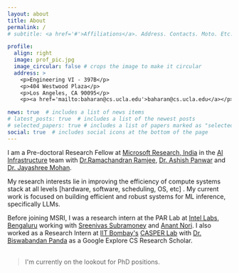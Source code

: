 ```yaml
---
layout: about
title: About
permalink: /
# subtitle: <a href='#'>Affiliations</a>. Address. Contacts. Moto. Etc.

profile:
  align: right
  image: prof_pic.jpg
  image_circular: false # crops the image to make it circular
  address: >
    <p>Engineering VI - 397B</p>
    <p>404 Westwood Plaza</p>
    <p>Los Angeles, CA 90095</p>
    <p><a href='mailto:baharan@cs.ucla.edu'>baharan@cs.ucla.edu</a></p>

news: true  # includes a list of news items
# latest_posts: true  # includes a list of the newest posts
# selected_papers: true # includes a list of papers marked as "selected={true}"
social: true  # includes social icons at the bottom of the page
---
```


I am a Pre-doctoral Research Fellow at [Microsoft Research, India](https://www.microsoft.com/en-us/research/lab/microsoft-research-india/) in the [AI Infrastructure](https://www.microsoft.com/en-us/research/project/ai-infrastructure/) team with [Dr.Ramachandran Ramjee](https://www.microsoft.com/en-us/research/people/ramjee/), [Dr. Ashish Panwar](https://www.microsoft.com/en-us/research/people/ashishpanwar/) and [Dr. Jayashree Mohan](https://www.microsoft.com/en-us/research/people/jamohan/).
                    
My research interests lie in improving the efficiency of compute systems stack at all levels [hardware, software, scheduling, OS, etc] . My current work is focused on building efficient and robust systems for ML inference, specifically LLMs. 


Before joining MSRI, I was a research intern at the PAR Lab at [Intel Labs, Bengaluru](https://www.intel.com/content/www/us/en/research/overview.html) working with [Sreenivas Subramoney](https://www.linkedin.com/in/sreenivas-subramoney-6564521/?originalSubdomain=in) and [Anant Nori](https://www.linkedin.com/in/anant-nori-97a491152/?originalSubdomain=in). I also worked as a Research Intern at [IIT Bombay's](https://www.iitb.ac.in/) [CASPER Lab](https://casper-iitb.github.io/) with [Dr. Biswabandan Panda](https://www.cse.iitb.ac.in/~biswa/) as a Google Explore CS Research Scholar. <br /><br />

>I'm currently on the lookout for PhD positions. 